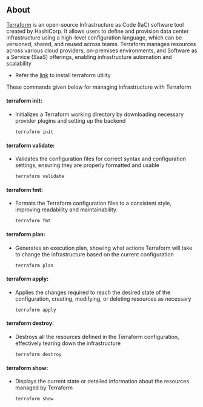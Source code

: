 ## About
[Terraform](https://developer.hashicorp.com/terraform?product_intent=terraform) is an open-source Infrastructure as Code (IaC) software tool created by HashiCorp. It allows users to define and provision data center infrastructure using a high-level configuration language, which can be versioned, shared, and reused across teams. Terraform manages resources across various cloud providers, on-premises environments, and Software as a Service (SaaS) offerings, enabling infrastructure automation and scalability

- Refer the [link](./Install.md) to install terraform utility 

These commands given below for managing infrastructure with Terraform

#### terraform init:
- Initializes a Terraform working directory by downloading necessary provider plugins and setting up the backend
  ```
  terraform init
  ```

#### terraform validate: 
- Validates the configuration files for correct syntax and configuration settings, ensuring they are properly formatted and usable
  ```
  terraform validate
  ```
#### terraform fmt:
- Formats the Terraform configuration files to a consistent style, improving readability and maintainability.
  ```
  terraform fmt
  ```
#### terraform plan: 
- Generates an execution plan, showing what actions Terraform will take to change the infrastructure based on the current configuration
  ```
  terraform plan
  ```

#### terraform apply: 
- Applies the changes required to reach the desired state of the configuration, creating, modifying, or deleting resources as necessary
  ```
  terraform apply
  ```

#### terraform destroy:
- Destroys all the resources defined in the Terraform configuration, effectively tearing down the infrastructure
  ```
  terraform destroy
  ```

#### terraform show: 
- Displays the current state or detailed information about the resources managed by Terraform
  ```
  terraform show
  ```
